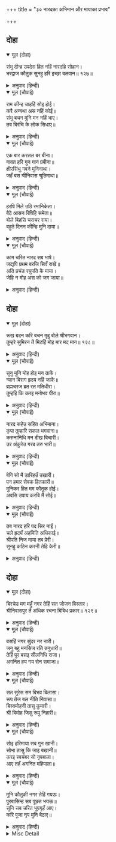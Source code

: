 +++
title = "३० नारदका अभिमान और मायाका प्रभाव"

+++


## दोहा


<details open><summary>मूल (दोहा)</summary>

संभु दीन्ह उपदेस हित नहिं नारदहि सोहान।  
भरद्वाज कौतुक सुनहु हरि इच्छा बलवान॥ १२७॥
</details>

<details><summary>अनुवाद (हिन्दी)</summary>

यद्यपि शिवजीने यह हितकी शिक्षा दी, पर नारदजीको वह अच्छी न लगी। हे भरद्वाज! अब कौतुक (तमाशा) सुनो। हरिकी इच्छा बड़ी बलवान् है॥ १२७॥
</details>

<details open><summary>मूल (चौपाई)</summary>

राम कीन्ह चाहहिं सोइ होई।  
करै अन्यथा अस नहिं कोई॥  
संभु बचन मुनि मन नहिं भाए।  
तब बिरंचि के लोक सिधाए॥
</details>

<details><summary>अनुवाद (हिन्दी)</summary>

श्रीरामचन्द्रजी जो करना चाहते हैं, वही होता है, ऐसा कोई नहीं जो उसके विरुद्ध कर सके। श्रीशिवजीके वचन नारदजीके मनको अच्छे नहीं लगे, तब वे वहाँसे ब्रह्मलोकको चल दिये॥ १॥
</details>

<details open><summary>मूल (चौपाई)</summary>

एक बार करतल बर बीना।  
गावत हरि गुन गान प्रबीना॥  
क्षीरसिंधु गवने मुनिनाथा।  
जहँ बस श्रीनिवास श्रुतिमाथा॥
</details>

<details><summary>अनुवाद (हिन्दी)</summary>

एक बार गानविद्यामें निपुण मुनिनाथ नारदजी हाथमें सुन्दर वीणा लिये, हरिगुण गाते हुए क्षीरसागरको गये, जहाँ वेदोंके मस्तकस्वरूप (मूर्तिमान् वेदान्ततत्त्व) लक्ष्मीनिवास भगवान् नारायण रहते हैं॥ २॥
</details>

<details open><summary>मूल (चौपाई)</summary>

हरषि मिले उठि रमानिकेता।  
बैठे आसन रिषिहि समेता॥  
बोले बिहसि चराचर राया।  
बहुते दिनन कीन्हि मुनि दाया॥
</details>

<details><summary>अनुवाद (हिन्दी)</summary>

रमानिवास भगवान् उठकर बड़े आनन्दसे उनसे मिले और ऋषि (नारदजी) के साथ आसनपर बैठ गये। चराचरके स्वामी भगवान् हँसकर बोले—हे मुनि! आज आपने बहुत दिनोंपर दया की॥ ३॥
</details>

<details open><summary>मूल (चौपाई)</summary>

काम चरित नारद सब भाषे।  
जद्यपि प्रथम बरजि सिवँ राखे॥  
अति प्रचंड रघुपति कै माया।  
जेहि न मोह अस को जग जाया॥
</details>

<details><summary>अनुवाद (हिन्दी)</summary>

यद्यपि श्रीशिवजीने उन्हें पहलेसे ही बरज रखा था, तो भी नारदजीने कामदेवका सारा चरित्र भगवान् को कह सुनाया। श्रीरघुनाथजीकी माया बड़ी ही प्रबल है। जगत् में ऐसा कौन जन्मा है जिसे वह मोहित न कर दे॥ ४॥
</details>

## दोहा


<details open><summary>मूल (दोहा)</summary>

रूख बदन करि बचन मृदु बोले श्रीभगवान।  
तुम्हरे सुमिरन तें मिटहिं मोह मार मद मान॥ १२८॥
</details>

<details><summary>अनुवाद (हिन्दी)</summary>

भगवान् रूखा मुँह करके कोमल वचन बोले—हे मुनिराज! आपका स्मरण करनेसे दूसरोंके मोह, काम, मद और अभिमान मिट जाते हैं ( फिर आपके लिये तो कहना ही क्या है?)॥ १२८॥
</details>

<details open><summary>मूल (चौपाई)</summary>

सुनु मुनि मोह होइ मन ताकें।  
ग्यान बिराग हृदय नहिं जाकें॥  
ब्रह्मचरज ब्रत रत मतिधीरा।  
तुम्हहि कि करइ मनोभव पीरा॥
</details>

<details><summary>अनुवाद (हिन्दी)</summary>

हे मुनि! सुनिये, मोह तो उसके मनमें होता है जिसके हृदयमें ज्ञान-वैराग्य नहीं है। आप तो ब्रह्मचर्यव्रतमें तत्पर और बड़े धीरबुद्धि हैं। भला, कहीं आपको भी कामदेव सता सकता है?॥ १॥
</details>

<details open><summary>मूल (चौपाई)</summary>

नारद कहेउ सहित अभिमाना।  
कृपा तुम्हारि सकल भगवाना॥  
करुनानिधि मन दीख बिचारी।  
उर अंकुरेउ गरब तरु भारी॥
</details>

<details><summary>अनुवाद (हिन्दी)</summary>

नारदजीने अभिमानके साथ कहा—भगवन्! यह सब आपकी कृपा है। करुणानिधान भगवान् ने मनमें विचारकर देखा कि इनके मनमें गर्वके भारी वृक्षका अंकुर पैदा हो गया है॥ २॥
</details>

<details open><summary>मूल (चौपाई)</summary>

बेगि सो मैं डारिहउँ उखारी।  
पन हमार सेवक हितकारी॥  
मुनिकर हित मम कौतुक होई।  
अवसि उपाय करबि मैं सोई॥
</details>

<details><summary>अनुवाद (हिन्दी)</summary>

मैं उसे तुरंत ही उखाड़ फेंकूँगा, क्योंकि सेवकोंका हित करना हमारा प्रण है। मैं अवश्य ही वह उपाय करूँगा जिससे मुनिका कल्याण और मेरा खेल हो॥ ३॥
</details>

<details open><summary>मूल (चौपाई)</summary>

तब नारद हरि पद सिर नाई।  
चले हृदयँ अहमिति अधिकाई॥  
श्रीपति निज माया तब प्रेरी।  
सुनहु कठिन करनी तेहि केरी॥
</details>

<details><summary>अनुवाद (हिन्दी)</summary>

तब नारदजी भगवान् के चरणोंमें सिर नवाकर चले। उनके हृदयमें अभिमान और भी बढ़ गया। तब लक्ष्मीपति भगवान् ने अपनी मायाको प्रेरित किया। अब उसकी कठिन करनी सुनो॥ ४॥
</details>

## दोहा


<details open><summary>मूल (दोहा)</summary>

बिरचेउ मग महुँ नगर तेहिं सत जोजन बिस्तार।  
श्रीनिवासपुर तें अधिक रचना बिबिध प्रकार॥ १२९॥
</details>

<details><summary>अनुवाद (हिन्दी)</summary>

उस (हरिमाया) ने रास्तेमें सौ योजन (चार सौ कोस) का एक नगर रचा। उस नगरकी भाँति-भाँतिकी रचनाएँ लक्ष्मीनिवास भगवान् विष्णुके नगर (वैकुण्ठ) से भी अधिक सुन्दर थीं॥ १२९॥
</details>

<details open><summary>मूल (चौपाई)</summary>

बसहिं नगर सुंदर नर नारी।  
जनु बहु मनसिज रति तनुधारी॥  
तेहिं पुर बसइ सीलनिधि राजा।  
अगनित हय गय सेन समाजा॥
</details>

<details><summary>अनुवाद (हिन्दी)</summary>

उस नगरमें ऐसे सुन्दर नर-नारी बसते थे मानो बहुत-से कामदेव और (उसकी स्त्री) रति ही मनुष्य-शरीर धारण किये हुए हों। उस नगरमें शीलनिधि नामका राजा रहता था, जिसके यहाँ असंख्य घोड़े, हाथी और सेनाके समूह (टुकड़ियाँ) थे॥ १॥
</details>

<details open><summary>मूल (चौपाई)</summary>

सत सुरेस सम बिभव बिलासा।  
रूप तेज बल नीति निवासा॥  
बिस्वमोहनी तासु  कुमारी।  
श्री बिमोह जिसु रूपु निहारी॥
</details>

<details><summary>अनुवाद (हिन्दी)</summary>

उसका वैभव और विलास सौ इन्द्रोंके समान था। वह रूप, तेज, बल और नीतिका घर था। उसके विश्वमोहिनी नामकी एक (ऐसी रूपवती) कन्या थी, जिसके रूपको देखकर लक्ष्मीजी भी मोहित हो जायँ॥ २॥
</details>

<details open><summary>मूल (चौपाई)</summary>

सोइ हरिमाया सब गुन खानी।  
सोभा तासु कि जाइ बखानी॥  
करइ स्वयंबर सो नृपबाला।  
आए तहँ अगनित महिपाला॥
</details>

<details><summary>अनुवाद (हिन्दी)</summary>

वह सब गुणोंकी खान भगवान् की माया ही थी। उसकी शोभाका वर्णन कैसे किया जा सकता है। वह राजकुमारी स्वयंवर करना चाहती थी, इससे वहाँ अगणित राजा आये हुए थे॥ ३॥
</details>

<details open><summary>मूल (चौपाई)</summary>

मुनि कौतुकी नगर तेहिं गयऊ।  
पुरबासिन्ह सब पूछत भयऊ॥  
सुनि सब चरित भूपगृहँ आए।  
करि पूजा नृप मुनि बैठाए॥
</details>

<details><summary>अनुवाद (हिन्दी)</summary>

खिलवाड़ी मुनि नारदजी उस नगरमें गये और नगरवासियोंसे उन्होंने सब हाल पूछा। सब समाचार सुनकर वे राजाके महलमें आये। राजाने पूजा करके मुनिको (आसनपर) बैठाया॥ ४॥
</details>

<details><summary>Misc Detail</summary>


</details>
